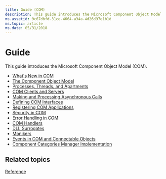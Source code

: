 ```yaml
---
title: Guide (COM)
description: This guide introduces the Microsoft Component Object Model (COM).
ms.assetid: 9c67dbfd-31ce-4664-a34a-4d26d97e1b1d
ms.topic: article
ms.date: 05/31/2018
---
```


# Guide

This guide introduces the Microsoft Component Object Model (COM).

-   [What's New in COM](what-s-new-in-com.md)
-   [The Component Object Model](the-component-object-model.md)
-   [Processes, Threads, and Apartments](processes--threads--and-apartments.md)
-   [COM Clients and Servers](com-clients-and-servers.md)
-   [Making and Processing Asynchronous Calls](making-and-processing-asynchronous-calls.md)
-   [Defining COM Interfaces](defining-com-interfaces.md)
-   [Registering COM Applications](registering-com-applications.md)
-   [Security in COM](security-in-com.md)
-   [Error Handling in COM](error-handling-in-com.md)
-   [COM Handlers](com-handlers.md)
-   [DLL Surrogates](dll-surrogates.md)
-   [Monikers](monikers.md)
-   [Events in COM and Connectable Objects](events-in-com-and-connectable-objects.md)
-   [Component Categories Manager Implementation](component-categories-manager-implementation.md)

## Related topics

<dl> <dt>

[Reference](reference.md)
</dt> </dl>

 

 




